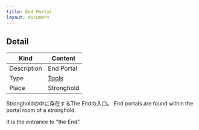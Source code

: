 ```yaml
---
title: End Portal
layout: document
---
```

## Detail

|Kind|Content|
|---|---|
|Description|End Portal|
|Type|[Tools](Tools)|
|Place|Stronghold|

Strongholdの中に存在するThe Endの入口。
End portals are found within the portal room of a stronghold.

It is the entrance to "the End".
